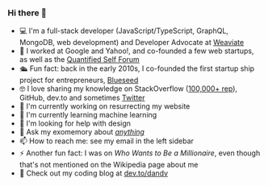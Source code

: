 ### Hi there 👋

- 💻 I'm a full-stack developer (JavaScript/TypeScript, GraphQL, MongoDB, web development) and Developer Advocate at [Weaviate](https://weaviate.io)
- 💼 I worked at Google and Yahoo!, and co-founded a few web startups, as well as the [Quantified Self Forum](https://forum.quantifiedself.com)
- 🛳️ Fun fact: back in the early 2010s, I co-founded the first startup ship project for entrepreneurs, [Blueseed](https://en.wikipedia.org/wiki/Blueseed)
- 🤓 I love sharing my knowledge on StackOverflow ([100,000+ rep](https://stackoverflow.com/users/1269037/dan-dascalescu)), GitHub, dev.to and sometimes [Twitter](https://twitter.com/dandv)
- 🔭 I'm currently working on resurrecting my website
- 🌱 I'm currently learning machine learning
- 🤔 I'm looking for help with design
- 💬 Ask my exomemory about [*anything*](https://pinboard.in/search/u:dandv?query=anything)
- 📫 How to reach me: see my email in the left sidebar
- ⚡ Another fun fact: I was on *Who Wants to Be a Millionaire*, even though that's not mentioned on the Wikipedia page about me
- 📜 Check out my coding blog at [dev.to/dandv](https://dev.to/dandv/)

